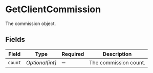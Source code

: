# GetClientCommission

The commission object.


## Fields

| Field                 | Type                  | Required              | Description           |
| --------------------- | --------------------- | --------------------- | --------------------- |
| `count`               | *Optional[int]*       | :heavy_minus_sign:    | The commission count. |